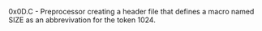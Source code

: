 0x0D.C - Preprocessor
creating a header file that defines a macro named SIZE as an abbrevivation for the token 1024.
